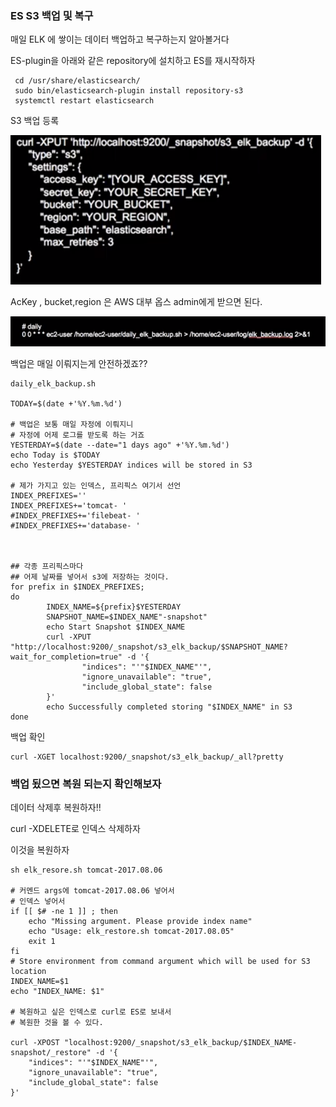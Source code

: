 ###  ES S3 백업 및 복구

매일 ELK 에 쌓이는 데이터 백업하고 복구하는지 알아볼거다

ES-plugin을 아래와 같은 repository에 설치하고 ES를 재시작하자

```
 cd /usr/share/elasticsearch/
 sudo bin/elasticsearch-plugin install repository-s3
 systemctl restart elasticsearch
```

S3 백업 등록

![image-20200112164442622](../image\image-20200112164442622.png)

AcKey , bucket,region 은  AWS 대부 옵스 admin에게 받으면 된다.



![image-20200112164550339](../image\image-20200112164550339.png)

백업은 매일 이뤄지는게 안전하겠죠??



```
daily_elk_backup.sh

TODAY=$(date +'%Y.%m.%d')

# 백업은 보통 매일 자정에 이뤄지니
# 자정에 어제 로그를 받도록 하는 거죠
YESTERDAY=$(date --date="1 days ago" +'%Y.%m.%d')
echo Today is $TODAY
echo Yesterday $YESTERDAY indices will be stored in S3

# 제가 가지고 있는 인덱스, 프리픽스 여기서 선언
INDEX_PREFIXES=''
INDEX_PREFIXES+='tomcat- '
#INDEX_PREFIXES+='filebeat- '
#INDEX_PREFIXES+='database- '



## 각종 프리픽스마다 
## 어제 날짜를 넣어서 s3에 저장하는 것이다.
for prefix in $INDEX_PREFIXES;
do
        INDEX_NAME=${prefix}$YESTERDAY
        SNAPSHOT_NAME=$INDEX_NAME"-snapshot"
        echo Start Snapshot $INDEX_NAME
        curl -XPUT "http://localhost:9200/_snapshot/s3_elk_backup/$SNAPSHOT_NAME?wait_for_completion=true" -d '{
                "indices": "'"$INDEX_NAME"'",
                "ignore_unavailable": "true",
                "include_global_state": false
        }'
        echo Successfully completed storing "$INDEX_NAME" in S3
done

```



백업 확인

```
curl -XGET localhost:9200/_snapshot/s3_elk_backup/_all?pretty
```





### 백업 됬으면 복원 되는지 확인해보자

데이터 삭제후 복원하자!!

curl -XDELETE로 인덱스 삭제하자

이것을 복원하자

```
sh elk_resore.sh tomcat-2017.08.06

# 커멘드 args에 tomcat-2017.08.06 넣어서
# 인덱스 넣어서
if [[ $# -ne 1 ]] ; then
    echo "Missing argument. Please provide index name"
    echo "Usage: elk_restore.sh tomcat-2017.08.05"
    exit 1
fi
# Store environment from command argument which will be used for S3 location
INDEX_NAME=$1
echo "INDEX_NAME: $1"

# 복원하고 싶은 인덱스로 curl로 ES로 보내서
# 복원한 것을 볼 수 있다.

curl -XPOST "localhost:9200/_snapshot/s3_elk_backup/$INDEX_NAME-snapshot/_restore" -d '{
    "indices": "'"$INDEX_NAME"'",
    "ignore_unavailable": "true",
    "include_global_state": false
}'

```

